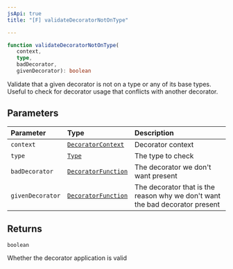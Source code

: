 ```yaml
---
jsApi: true
title: "[F] validateDecoratorNotOnType"

---
```

```ts
function validateDecoratorNotOnType(
   context, 
   type, 
   badDecorator, 
   givenDecorator): boolean
```

Validate that a given decorator is not on a type or any of its base types.
Useful to check for decorator usage that conflicts with another decorator.

## Parameters

| Parameter | Type | Description |
| :------ | :------ | :------ |
| `context` | [`DecoratorContext`](../interfaces/DecoratorContext.md) | Decorator context |
| `type` | [`Type`](../type-aliases/Type.md) | The type to check |
| `badDecorator` | [`DecoratorFunction`](../interfaces/DecoratorFunction.md) | The decorator we don't want present |
| `givenDecorator` | [`DecoratorFunction`](../interfaces/DecoratorFunction.md) | The decorator that is the reason why we don't want the bad decorator present |

## Returns

`boolean`

Whether the decorator application is valid
